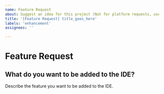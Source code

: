 ```yaml
---
name: Feature Request
about: Suggest an idea for this project (Not for platform requests, use the "Platform Request" template instead)
title: '[Feature Request] title_goes_here'
labels: 'enhancement'
assignees: ''

---
```


# Feature Request

## What do you want to be added to the IDE?
Describe the feature you want to be added to the IDE.
